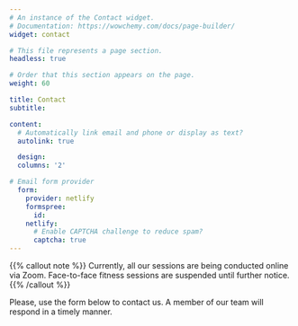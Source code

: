 ```yaml
---
# An instance of the Contact widget.
# Documentation: https://wowchemy.com/docs/page-builder/
widget: contact

# This file represents a page section.
headless: true

# Order that this section appears on the page.
weight: 60

title: Contact
subtitle:

content:
  # Automatically link email and phone or display as text?
  autolink: true

  design:
  columns: '2'

# Email form provider
  form:
    provider: netlify
    formspree:
      id:
    netlify:
      # Enable CAPTCHA challenge to reduce spam?
      captcha: true
---
```


{{% callout note %}}
Currently, all our sessions are being conducted online via Zoom. Face-to-face fitness sessions are suspended until further notice.
{{% /callout %}}

Please, use the form below to contact us. A member of our team will respond in a timely manner.
